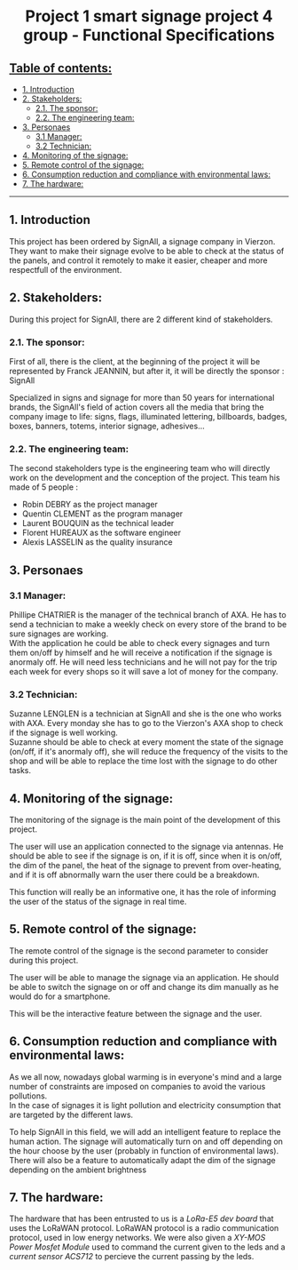 <h1 style="text-align: center">Project 1 smart signage project 4 group - Functional Specifications</h1>

<h2 style="text-decoration: underline">Table of contents:</h2>

- [1. Introduction](#1-introduction)
- [2. Stakeholders:](#2-stakeholders)
  - [2.1. The sponsor:](#21-the-sponsor)
  - [2.2. The engineering team:](#22-the-engineering-team)
- [3. Personaes](#3-personaes)
  - [3.1 Manager:](#31-manager)
  - [3.2 Technician:](#32-technician)
- [4. Monitoring of the signage:](#4-monitoring-of-the-signage)
- [5. Remote control of the signage:](#5-remote-control-of-the-signage)
- [6. Consumption reduction and compliance with environmental laws:](#6-consumption-reduction-and-compliance-with-environmental-laws)
- [7. The hardware:](#7-the-hardware)
  
---  

## 1. Introduction 

This project has been ordered by SignAll, a signage company in Vierzon. <br>
They want to make their signage evolve to be able to check at the status of the panels, and control it remotely to make it easier, cheaper and more respectfull of the environment.

## 2. Stakeholders:

During this project for SignAll, there are 2 different kind of stakeholders.

### 2.1. The sponsor:

First of all, there is the client, at the beginning of the project it will be represented by Franck JEANNIN, but after it, it will be directly the sponsor : SignAll <br>

Specialized in signs and signage for more than 50 years for international brands, the SignAll's field of action covers all the media that bring the company image to life: signs, flags, illuminated lettering, billboards, badges, boxes, banners, totems, interior signage, adhesives...

### 2.2. The engineering team:

The second stakeholders type is the engineering team who will directly work on the development and the conception of the project. This team his made of 5 people : <br>
* Robin DEBRY as the project manager
* Quentin CLEMENT as the program manager
* Laurent BOUQUIN as the technical leader
* Florent HUREAUX as the software engineer
* Alexis LASSELIN as the quality insurance

## 3. Personaes

### 3.1 Manager:

Phillipe CHATRIER is the manager of the technical branch of AXA. He has to send a technician to make a weekly check on every store of the brand to be sure signages are working. <br>
With the application he could be able to check every signages and turn them on/off by himself and he will receive a notification if the signage is anormaly off. 
He will need less technicians and he will not pay for the trip each week for every shops so it will save a lot of money for the company.

### 3.2 Technician:

Suzanne LENGLEN is a technician at SignAll and she is the one who works with AXA. Every monday she has to go to the Vierzon's AXA shop to check if the signage is well working. <br>
Suzanne should be able to check at every moment the state of the signage (on/off, if it's anormaly off), she will reduce the frequency of the visits to the shop and will be able to replace the time lost with the signage to do other tasks.

## 4. Monitoring of the signage:

The monitoring of the signage is the main point of the development of this project. <br>

The user will use an application connected to the signage via antennas. He should be able to see if the signage is on, if it is off, since when it is on/off, the dim of the panel, the heat of the signage to prevent from over-heating, and if it is off abnormally warn the user there could be a breakdown.

This function will really be an informative one, it has the role of informing the user of the status of the signage in real time.

## 5. Remote control of the signage:

The remote control of the signage is the second parameter to consider during this project. <br>

The user will be able to manage the signage via an application. He should be able to switch the signage on or off and change its dim manually as he would do for a smartphone.

This will be the interactive feature between the signage and the user.

## 6. Consumption reduction and compliance with environmental laws:

As we all now, nowadays global warming is in everyone's mind and a large number of constraints are imposed on companies to avoid the various pollutions. <br>
In the case of signages it is light pollution and electricity consumption that are targeted by the different laws.

To help SignAll in this field, we will add an intelligent feature to replace the human action. The signage will automatically turn on and off depending on the hour choose by the user (probably in function of environmental laws). <br>
There will also be a feature to automatically adapt the dim of the signage depending on the ambient brightness

## 7. The hardware:

The hardware that has been entrusted to us is a *LoRa-E5 dev board* that uses the LoRaWAN protocol.
LoRaWAN protocol is a radio communication protocol, used in low energy networks.
We were also given a *XY-MOS Power Mosfet Module* used to command the current given to the leds and a *current sensor ACS712* to percieve the current passing by the leds.